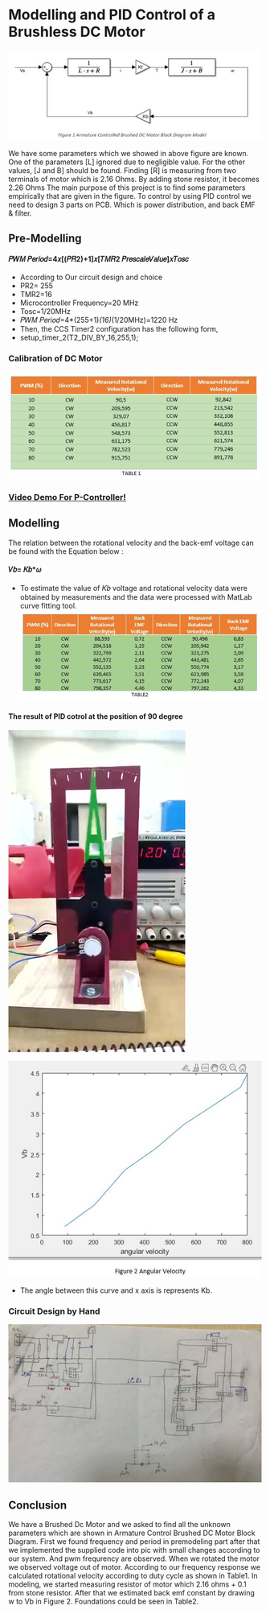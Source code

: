 # Modelling and PID Control of a Brushless DC Motor

![Block_Diagram.JPG](/Block_Diagram.JPG)

We have some parameters which we showed in above figure are known. One of the parameters [L] ignored due to negligible value. For the other values, [J and B] should be found. Finding [R] is measuring from two terminals of motor which is 2.16 Ohms. By adding stone resistor, it becomes 2.26 Ohms The main purpose of this project is to find some parameters empirically that are given in the figure. To control by using PID control we need to design 3 parts on PCB. Which is power distribution, and back EMF & filter.

## Pre-Modelling
#### 𝑃𝑊𝑀 𝑃𝑒𝑟𝑖𝑜𝑑=4𝑥[(𝑃𝑅2)+1]𝑥[𝑇𝑀𝑅2 𝑃𝑟𝑒𝑠𝑐𝑎𝑙𝑒𝑉𝑎𝑙𝑢𝑒]𝑥𝑇𝑜𝑠𝑐 
- According to Our circuit design and choice
- PR2= 255
- TMR2=16
- Microcontroller Frequency=20 MHz
- Tosc=1/20MHz
- 𝑃𝑊𝑀 𝑃𝑒𝑟𝑖𝑜𝑑=4*(255+1)*(16)*(1/20MHz)=1220 Hz
- Then, the CCS Timer2 configuration has the following form,
- setup_timer_2(T2_DIV_BY_16,255,1);
### Calibration of DC Motor
![Calibration_of_DC_Motor.JPG](/Calibration_of_DC_Motor.JPG)
### [Video Demo For P-Controller!](https://www.youtube.com/watch?v=C9_8D4adrs4)
## Modelling
The relation between the rotational velocity and the back-emf voltage can be found with the Equation below :
#### 𝑉𝑏= 𝐾𝑏*𝜔
- To estimate the value of 𝐾𝑏 voltage and rotational velocity data were obtained by measurements and the data were processed with MatLab curve fitting tool.
![With_EMF.JPG](/With_EMF.JPG)
#### The result of PID cotrol at the position of 90 degree
![PID_Result_with_90_degree.jpg](/PID_Result_with_90_degree.jpg)

![Angular_Velocity_vs_Vb.JPG](/Angular_Velocity_vs_Vb.JPG)
- The angle between this curve and x axis is represents Kb. 
### Circuit Design by Hand
![Circuit_Design.png](/Circuit_Design.png)
## Conclusion
We have a Brushed Dc Motor and we asked to find all the unknown parameters which are shown in Armature Control Brushed DC Motor Block Diagram. First we found frequency and period in premodeling part after that we implemented the supplied code into pic with small changes according to our system. And pwm frequrency are observed. When we rotated the motor we observed voltage out of motor. According to our frequency response we calculated rotational velocity according to duty cycle as shown in Table1.
In modeling, we started measuring resistor of motor which 2.16 ohms + 0.1 from stone resistor. After that we estimated back emf constant by drawing w to Vb in Figure 2. 
Foundations could be seen in Table2. 



